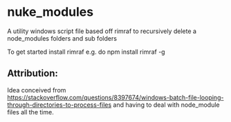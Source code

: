 # nuke_modules
A utility windows script file based off rimraf to recursively delete a node_modules folders and sub folders

To get started install rimraf e.g. do npm install rimraf -g

## Attribution:
Idea conceived from https://stackoverflow.com/questions/8397674/windows-batch-file-looping-through-directories-to-process-files and having to deal with node_module files all the time.
